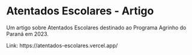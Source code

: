 # Atentados Escolares - Artigo
<p>Um artigo sobre Atentados Escolares destinado ao Programa Agrinho do Paraná em 2023.</p>
<p>Link: https://atentados-escolares.vercel.app/</p>
